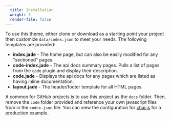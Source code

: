 ```yaml
---
  title: Installation
  weight: 3
  render-file: false
---
```


To use this theme, either clone or download as a starting point your project then customize `data/codex.json`
to meet your needs. The following templates are provided:

* **index.jade** - The home page, but can also be easily modified for any "sectioned" pages.
* **code-index.jade** - The api docs summary pages. Pulls a list of pages from the `code` plugin and display their description.
* **code.jade** - Displays the api docs for any pages which are listed as having inline documentation.
* **layout.jade** - The header/footer template for all HTML pages.

A common for GitHub projects is to use this project as the `docs` folder. Then, remove the `code` folder
provided and reference your own javascript files from in the `codex.json` file. You can view the configuration
for [chai.js](https://github.com/logicalparadox/chai/blob/master/docs/data/codex.json) for a production example.


